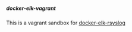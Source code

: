 ##### docker-elk-vagrant

This is a vagrant sandbox for [docker-elk-rsyslog](https://github.com/PuppetNinja/docker-elk/tree/rsyslog)
